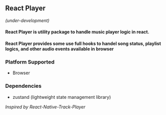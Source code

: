 ## React Player 
*(under-development)*
#### React Player is utility package to handle music player logic in react.
#### React Player provides some use full hooks to handel song status, playlist logics, and other audio events available in browser
### Platform Supported 
- Browser

### Dependencies
- zustand (lightweight state management library)

*Inspired by React-Native-Track-Player*
